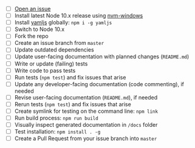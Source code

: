 - [ ] [Open an issue][1]
- [ ] Install latest Node 10.x release using [nvm-windows][2]
- [ ] Install [yamljs][3] globally: `npm i -g yamljs`
- [ ] Switch to Node 10.x
- [ ] Fork the repo
- [ ] Create an issue branch from `master`
- [ ] Update outdated dependencies
- [ ] Update user-facing documentation with planned changes (`README.md`)
- [ ] Write or update (failing) tests
- [ ] Write code to pass tests
- [ ] Run tests (`npm test`) and fix issues that arise
- [ ] Update any developer-facing documentation (code commenting), if needed
- [ ] Revise user-facing documentation (`README.md`), if needed
- [ ] Rerun tests (`npm test`) and fix issues that arise
- [ ] Create symlink for testing on the command line: `npm link`
- [ ] Run build process: `npm run build`
- [ ] Visually inspect generated documentation in `/docs` folder
- [ ] Test installation: `npm install . -g`
- [ ] Create a Pull Request from your issue branch into `master`

[1]: https://github.com/dwhieb/jschemer/issues
[2]: https://github.com/coreybutler/nvm-windows
[3]: https://www.npmjs.com/package/yamljs
